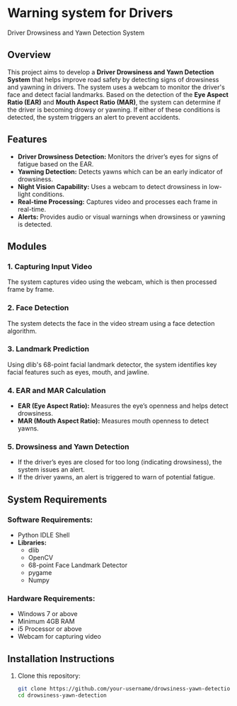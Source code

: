 # Warning system for Drivers 
Driver Drowsiness and Yawn Detection System

## Overview

This project aims to develop a **Driver Drowsiness and Yawn Detection System** that helps improve road safety by detecting signs of drowsiness and yawning in drivers. The system uses a webcam to monitor the driver's face and detect facial landmarks. Based on the detection of the **Eye Aspect Ratio (EAR)** and **Mouth Aspect Ratio (MAR)**, the system can determine if the driver is becoming drowsy or yawning. If either of these conditions is detected, the system triggers an alert to prevent accidents.

## Features
- **Driver Drowsiness Detection:** Monitors the driver’s eyes for signs of fatigue based on the EAR.
- **Yawning Detection:** Detects yawns which can be an early indicator of drowsiness.
- **Night Vision Capability:** Uses a webcam to detect drowsiness in low-light conditions.
- **Real-time Processing:** Captures video and processes each frame in real-time.
- **Alerts:** Provides audio or visual warnings when drowsiness or yawning is detected.

## Modules

### 1. Capturing Input Video
The system captures video using the webcam, which is then processed frame by frame.

### 2. Face Detection
The system detects the face in the video stream using a face detection algorithm.

### 3. Landmark Prediction
Using dlib's 68-point facial landmark detector, the system identifies key facial features such as eyes, mouth, and jawline.

### 4. EAR and MAR Calculation
- **EAR (Eye Aspect Ratio):** Measures the eye’s openness and helps detect drowsiness.
- **MAR (Mouth Aspect Ratio):** Measures mouth openness to detect yawns.

### 5. Drowsiness and Yawn Detection
- If the driver’s eyes are closed for too long (indicating drowsiness), the system issues an alert.
- If the driver yawns, an alert is triggered to warn of potential fatigue.
  

## System Requirements

### Software Requirements:
- Python IDLE Shell
- **Libraries:** 
  - dlib
  - OpenCV
  - 68-point Face Landmark Detector
  - pygame
  - Numpy

### Hardware Requirements:
- Windows 7 or above
- Minimum 4GB RAM
- i5 Processor or above
- Webcam for capturing video

## Installation Instructions

1. Clone this repository:
   ```bash
   git clone https://github.com/your-username/drowsiness-yawn-detection.git
   cd drowsiness-yawn-detection
